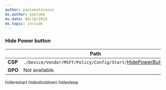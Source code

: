 ```yaml
---
author: paolomatarazzo
ms.author: paoloma
ms.date: 04/10/2024
ms.topic: include
---
```


### Hide Power button

|  | Path |
|--|--|
| **CSP** | `./Device/Vendor/MSFT/Policy/Config/Start/`[HidePowerButton](/windows/client-management/mdm/policy-csp-start#hidepowerbutton) |
| **GPO** | Not available. |

hiderestart
hideshutdown
hidesleep